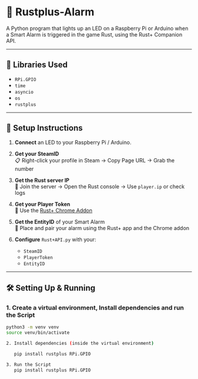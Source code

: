 # 🚨 Rustplus-Alarm

A Python program that lights up an LED on a Raspberry Pi or Arduino when a Smart Alarm is triggered in the game Rust, using the Rust+ Companion API.

---

## 🧰 Libraries Used

- `RPi.GPIO`
- `time`
- `asyncio`
- `os`
- `rustplus`

---

## 🔧 Setup Instructions

1. **Connect** an LED to your Raspberry Pi / Arduino.

2. **Get your SteamID**  
   📋 Right-click your profile in Steam → Copy Page URL → Grab the number

3. **Get the Rust server IP**  
   📡 Join the server → Open the Rust console → Use `player.ip` or check logs

4. **Get your Player Token**  
   🔐 Use the [Rust+ Chrome Addon](https://chromewebstore.google.com/detail/rustpluspy-link-companion/gojhnmnggbnflhdcpcemeahejhcimnlf?pli=1)

5. **Get the EntityID** of your Smart Alarm  
   📱 Place and pair your alarm using the Rust+ app and the Chrome addon

6. **Configure** `Rust+API.py` with your:
   - `SteamID`
   - `PlayerToken`
   - `EntityID`

---

## 🛠️ Setting Up & Running

### 1. Create a virtual environment, Install dependencies and run the Script
```bash
python3 -m venv venv
source venv/bin/activate

2. Install dependencies (inside the virtual environment)

   pip install rustplus RPi.GPIO

3. Run the Script
   pip install rustplus RPi.GPIO
